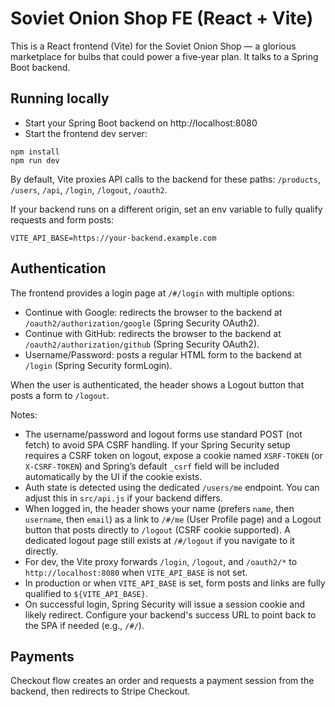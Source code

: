 # Soviet Onion Shop FE (React + Vite)

This is a React frontend (Vite) for the Soviet Onion Shop — a glorious marketplace for bulbs that could power a five‑year plan. It talks to a Spring Boot backend.

## Running locally

- Start your Spring Boot backend on http://localhost:8080
- Start the frontend dev server:

```
npm install
npm run dev
```

By default, Vite proxies API calls to the backend for these paths: `/products`, `/users`, `/api`, `/login`, `/logout`, `/oauth2`.

If your backend runs on a different origin, set an env variable to fully qualify requests and form posts:

```
VITE_API_BASE=https://your-backend.example.com
```

## Authentication

The frontend provides a login page at `/#/login` with multiple options:

- Continue with Google: redirects the browser to the backend at `/oauth2/authorization/google` (Spring Security OAuth2).
- Continue with GitHub: redirects the browser to the backend at `/oauth2/authorization/github` (Spring Security OAuth2).
- Username/Password: posts a regular HTML form to the backend at `/login` (Spring Security formLogin).

When the user is authenticated, the header shows a Logout button that posts a form to `/logout`.

Notes:
- The username/password and logout forms use standard POST (not fetch) to avoid SPA CSRF handling. If your Spring Security setup requires a CSRF token on logout, expose a cookie named `XSRF-TOKEN` (or `X-CSRF-TOKEN`) and Spring’s default `_csrf` field will be included automatically by the UI if the cookie exists.
- Auth state is detected using the dedicated `/users/me` endpoint. You can adjust this in `src/api.js` if your backend differs.
- When logged in, the header shows your name (prefers `name`, then `username`, then `email`) as a link to `/#/me` (User Profile page) and a Logout button that posts directly to `/logout` (CSRF cookie supported). A dedicated logout page still exists at `/#/logout` if you navigate to it directly.
- For dev, the Vite proxy forwards `/login`, `/logout`, and `/oauth2/*` to `http://localhost:8080` when `VITE_API_BASE` is not set.
- In production or when `VITE_API_BASE` is set, form posts and links are fully qualified to `${VITE_API_BASE}`.
- On successful login, Spring Security will issue a session cookie and likely redirect. Configure your backend's success URL to point back to the SPA if needed (e.g., `/#/`).

## Payments

Checkout flow creates an order and requests a payment session from the backend, then redirects to Stripe Checkout.
